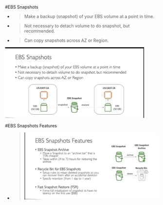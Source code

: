 #EBS Snapshots

- > Make a backup (snapshot) of your EBS volume at a point in time.
- > Not necessary to detach volume to do snapshot, but recommended.
- > Can copy snapshots across AZ or Region.

![Screenshot](https://github.com/maiyopabz/What-I-Learned/blob/main/Screenshots/ebs_snapshots.jpg)

#EBS Snapshots Features

- > ![Screenshot](https://github.com/maiyopabz/What-I-Learned/blob/main/Screenshots/ebs_snapshot_features.jpg)
